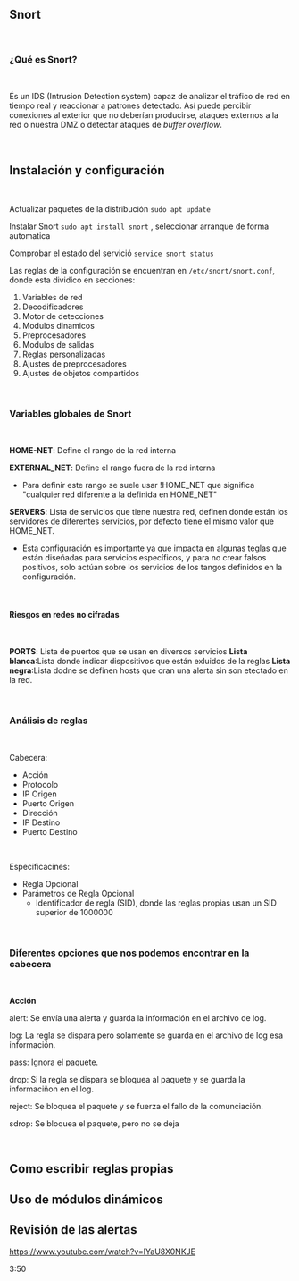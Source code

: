 ## Snort

</br>

### ¿Qué es Snort?

</br>

És un IDS (Intrusion Detection system) capaz de analizar el tráfico de red en tiempo real y reaccionar a patrones detectado. Así puede percibir conexiones al exterior que no deberían producirse, ataques externos a la red o nuestra DMZ o detectar ataques de *buffer overflow*.

</br>

## Instalación y configuración

</br>

Actualizar paquetes de la distribución `sudo apt update`

Instalar Snort `sudo apt install snort` , seleccionar arranque de forma automatica

Comprobar el estado del servició `service snort status`

Las reglas de la configuración se encuentran en `/etc/snort/snort.conf`, donde esta dividico en secciones:

1. Variables de red
2. Decodificadores
3. Motor de detecciones
4. Modulos dinamicos
5. Preprocesadores
6. Modulos de salidas
7. Reglas personalizadas
8. Ajustes de preprocesadores
9. Ajustes de objetos compartidos

</br>

### Variables globales de Snort

</br>

**HOME-NET**: Define el rango de la red interna

**EXTERNAL_NET**: Define el rango fuera de la red interna

+ Para definir este rango se suele usar !HOME_NET que significa "cualquier red diferente a la definida en HOME_NET"

**SERVERS**: Lista de servicios que tiene nuestra red, definen donde están los servidores de diferentes servicios, por defecto tiene el mismo valor que HOME_NET.

+ Esta configuración es importante ya que impacta en algunas teglas que están diseñadas para servicios específicos, y para no crear falsos positivos, solo actúan sobre los servicios de los tangos definidos en la configuración.

</br>

#### Riesgos en redes no cifradas

</br>

**PORTS**: Lista de puertos que se usan en diversos servicios 
**Lista blanca**:Lista donde indicar dispositivos que están exluidos de la reglas
**Lista negra**:Lista dodne se definen hosts que cran una alerta sin son etectado en la red.

</br>

### Análisis de reglas

</br>

Cabecera:
- Acción
- Protocolo
- IP Origen
- Puerto Origen
- Dirección
- IP Destino
- Puerto Destino

</br>

Especificacines:
- Regla Opcional
- Parámetros de Regla Opcional
    + Identificador de regla (SID), donde las reglas propias usan un SID superior de 1000000

</br>

### Diferentes opciones que nos podemos encontrar en la cabecera

</br>

**Acción**

alert: Se envía una alerta y guarda la información en el archivo de log.

log: La regla se dispara pero solamente se guarda en el archivo de log esa información.

pass: Ignora el paquete.

drop: Si la regla se dispara se bloquea al paquete y se guarda la informaciñon en el log.

reject: Se bloquea el paquete y se fuerza el fallo de la comunciación.

sdrop: Se bloquea el paquete, pero no se deja 

</br>


## Como escribir reglas propias


## Uso de módulos dinámicos


## Revisión de las alertas

https://www.youtube.com/watch?v=IYaU8X0NKJE

3:50